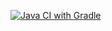 [![Java CI with Gradle](https://github.com/RadikABC/BDD1/actions/workflows/gradle.yml/badge.svg)](https://github.com/RadikABC/BDD1/actions/workflows/gradle.yml)
